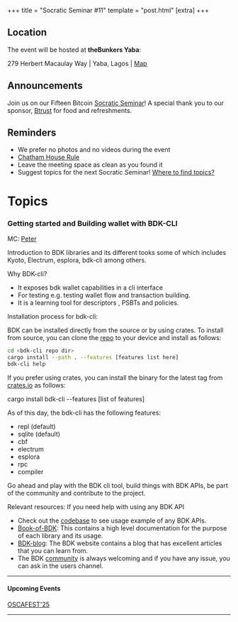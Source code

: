 +++
title = "Socratic Seminar #11"
template = "post.html"
[extra]
+++

## Location

The event will be hosted at **theBunkers Yaba**:

279 Herbert Macaulay Way | Yaba, Lagos | [Map](https://maps.app.goo.gl/ML9GbjgcNTXj4Gnv5)

## Announcements

Join us on our Fifteen Bitcoin [Socratic Seminar](/about)! A special thank you to our
sponsor, [Btrust](http://btrust.tech/) for food and refreshments.

## Reminders

- We prefer no photos and no videos during the event
- [Chatham House Rule](https://www.chathamhouse.org/about-us/chatham-house-rule)
- Leave the meeting space as clean as you found it
- Suggest topics for the next Socratic Seminar! [Where to find topics?](/about/find-topics)

# Topics

### Getting started and Building wallet with BDK-CLI

MC: [Peter](https://github.com/tvpeter)

Introduction to BDK libraries and its different tooks some of which includes Kyoto, Electrum, esplora, bdk-cli among others.

Why BDK-cli? 
- It exposes bdk wallet capabilities in a cli interface
- For testing e.g. testing wallet flow and transaction building.
- It is a learning tool for descriptors , PSBTs and policies.

Installation process for bdk-cli:

BDK can be installed directly from the source or by using crates. To install from source, you can clone the [repo](https://github.com/bitcoindevkit/bdk-cli) to your device and install as follows:

```bash
cd <bdk-cli repo dir>
cargo install --path . --features [features list here]
bdk-cli help
```

If you prefer using crates, you can install the binary for the latest tag from [crates.io](https://crates.io/) as follows:

cargo install bdk-cli --features [list of features]

As of this day, the bdk-cli has the following features:
- repl (default)
- sqlite (default)
- cbf
- electrum
- esplora
- rpc
- compiler

Go ahead and play with the BDK cli tool, build things with BDK APIs, be part of the community and contribute to the project.

Relevant resources:
If you need help with using any BDK API

- Check out the [codebase](https://github.com/bitcoindevkit) to see usage example of any BDK APIs.
- [Book-of-BDK](https://bookofbdk.com/): This contains a high level documentation for the purpose of each library and its usage.
- [BDK-blog](https://bitcoindevkit.org/): The BDK website contains a blog that has excellent articles that you can learn from. 
- The BDK [community](https://discord.com/invite/UbTmGbNF3M) is always welcoming and if you have any issue, you can ask in the users channel.

---

#### Upcoming Events

[OSCAFEST'25](https://festival.oscafrica.org/)

---
